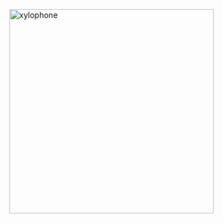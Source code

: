 <img width="368" alt="xylophone" src="https://user-images.githubusercontent.com/49156359/121242460-66dc7f00-c8be-11eb-95a9-054bba369b2d.png">
